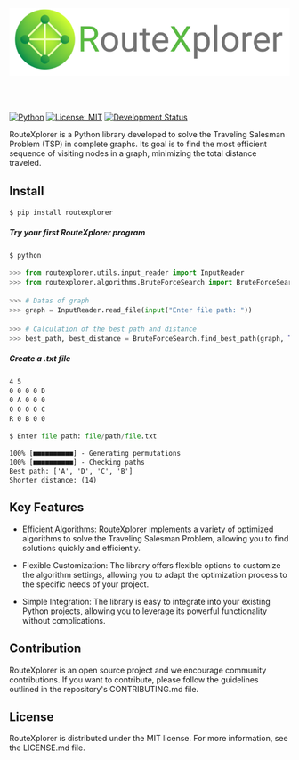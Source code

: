 
<p align="center">
  <img src="./assets/logo.png">
</p>

<br>
<br>

[![Python](https://img.shields.io/badge/Python-3.0%2B-blue.svg)](https://www.python.org/downloads/release/python-300/)
[![License: MIT](https://img.shields.io/badge/License-MIT-yellow.svg)](https://opensource.org/licenses/MIT)
[![Development Status](https://img.shields.io/badge/Development%20Status-Alpha-orange)](https://github.com/vsg-root/RouteXplorer)

RouteXplorer is a Python library developed to solve the Traveling Salesman Problem (TSP) in complete graphs. Its goal is to find the most efficient sequence of visiting nodes in a graph, minimizing the total distance traveled.
<br>

## Install

```python
$ pip install routexplorer
```

##### Try your first RouteXplorer program
```python
$ python
```
```python
>>> from routexplorer.utils.input_reader import InputReader
>>> from routexplorer.algorithms.BruteForceSearch import BruteForceSearch

>>> # Datas of graph
>>> graph = InputReader.read_file(input("Enter file path: ")) 

>>> # Calculation of the best path and distance
>>> best_path, best_distance = BruteForceSearch.find_best_path(graph, True, True)
```
##### Create a .txt file
```bash
4 5
0 0 0 0 D
0 A 0 0 0
0 0 0 0 C
R 0 B 0 0
```
```python
$ Enter file path: file/path/file.txt
```
```
100% [■■■■■■■■■■] - Generating permutations
100% [■■■■■■■■■■] - Checking paths
Best path: ['A', 'D', 'C', 'B'] 
Shorter distance: (14)
```

## Key Features

- Efficient Algorithms: RouteXplorer implements a variety of optimized algorithms to solve the Traveling Salesman Problem, allowing you to find solutions quickly and efficiently.

- Flexible Customization: The library offers flexible options to customize the algorithm settings, allowing you to adapt the optimization process to the specific needs of your project.

- Simple Integration: The library is easy to integrate into your existing Python projects, allowing you to leverage its powerful functionality without complications.


## Contribution

RouteXplorer is an open source project and we encourage community contributions. If you want to contribute, please follow the guidelines outlined in the repository's CONTRIBUTING.md file.

## License

RouteXplorer is distributed under the MIT license. For more information, see the LICENSE.md file.
